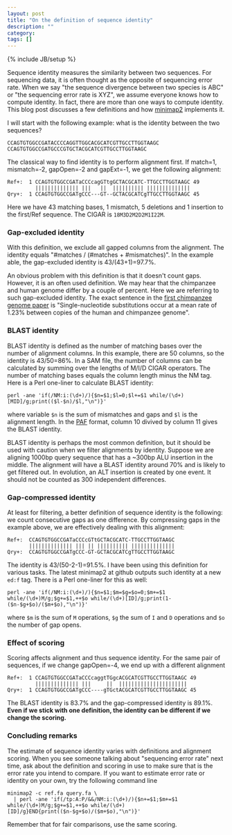 ```yaml
---
layout: post
title: "On the definition of sequence identity"
description: ""
category: 
tags: []
---
```

{% include JB/setup %}

Sequence identity measures the similarity between two sequences. For sequencing
data, it is often thought as the opposite of sequencing error rate. When we say
"the sequence divergence between two species is ABC" or "the sequencing error
rate is XYZ", we assume everyone knows how to compute identity. In fact, there
are more than one ways to compute identity. This blog post discusses a few
definitions and how [minimap2][mm2] implements it.

I will start with the following example: what is the identity between the two
sequences?
```
CCAGTGTGGCCGATACCCCAGGTTGGCACGCATCGTTGCCTTGGTAAGC
CCAGTGTGGCCGATGCCCGTGCTACGCATCGTTGCCTTGGTAAGC
```
The classical way to find identity is to perform alignment first. If match=1,
mismatch=-2, gapOpen=-2 and gapExt=-1, we get the following alignment:
```
Ref+:  1 CCAGTGTGGCCGATaCCCcagGTtgGCTACGCATC-TTGCCTTGGTAAGC 49
         |||||||||||||| |||   ||  |||||||||| ||||||||||||||
Qry+:  1 CCAGTGTGGCCGATgCCC---GT--GCTACGCATCgTTGCCTTGGTAAGC 45
```
Here we have 43 matching bases, 1 mismatch, 5 deletions and 1 insertion to the
first/Ref sequence. The CIGAR is `18M3D2M2D2M1I22M`.

### Gap-excluded identity

With this definition, we exclude all gapped columns from the alignment. The
identity equals "#matches / (#matches + #mismatches)". In the example able, the
gap-excluded identity is 43/(43+1)=97.7%.

An obvious problem with this definition is that it doesn't count gaps. However,
it is an often used definition. We may hear that the chimpanzee and human
genome differ by a couple of percent. Here we are referring to such
gap-excluded identity. The exact sentence in the [first chimpanzee genome
paper][chimp-paper] is "Single-nucleotide substitutions occur at a mean rate of
1.23% between copies of the human and chimpanzee genome".

### BLAST identity

BLAST identity is defined as the number of matching bases over the number of
alignment columns. In this example, there are 50 columns, so the identity is
43/50=86%. In a SAM file, the number of columns can be calculated by summing
over the lengths of M/I/D CIGAR operators. The number of matching bases equals
the column length minus the NM tag. Here is a Perl one-liner to calculate
BLAST identity:
```
perl -ane 'if(/NM:i:(\d+)/){$n=$1;$l=0;$l+=$1 while/(\d+)[MID]/g;print(($l-$n)/$l,"\n")}'
```
where variable `$n` is the sum of mismatches and gaps and `$l` is the alignment
length. In the [PAF][paf] format, column 10 divived by column 11 gives the
BLAST identity.

BLAST identity is perhaps the most common definition, but it should be used
with caution when we filter alignments by identity. Suppose we are aligning
1000bp query sequence that has a ~300bp ALU insertion in the middle. The
alignment will have a BLAST identity around 70% and is likely to get filtered
out. In evolution, an ALT insertion is created by one event. It should not be
counted as 300 independent differences.

### Gap-compressed identity

At least for filtering, a better definition of sequence identity is the
following: we count consecutive gaps as one difference. By compressing gaps in
the example above, we are effectively dealing with this alignment:
```
Ref+:  CCAGTGTGGCCGATaCCCcGTtGCTACGCATC-TTGCCTTGGTAAGC
       |||||||||||||| ||| || |||||||||| ||||||||||||||
Qry+:  CCAGTGTGGCCGATgCCC-GT-GCTACGCATCgTTGCCTTGGTAAGC
```
The identity is 43/(50-2-1)=91.5%. I have been using this definition for
various tasks. The latest minimap2 at github outputs such identity at a new
`ed:f` tag. There is a Perl one-liner for this as well:
```
perl -ane 'if(/NM:i:(\d+)/){$n=$1;$m=$g=$o=0;$m+=$1 while/(\d+)M/g;$g+=$1,++$o while/(\d+)[ID]/g;print(1-($n-$g+$o)/($m+$o),"\n")}'
```
where `$m` is the sum of `M` operations, `$g` the sum of `I` and `D` operations
and `$o` the number of gap opens.

### Effect of scoring

Scoring affects alignment and thus sequence identity. For the same pair of
sequences, if we change gapOpen=-4, we end up with a different alignment
```
Ref+:  1 CCAGTGTGGCCGATaCCCcaggtTGgcACGCATCGTTGCCTTGGTAAGC 49
         |||||||||||||| |||     ||  ||||||||||||||||||||||
Qry+:  1 CCAGTGTGGCCGATgCCC----gTGctACGCATCGTTGCCTTGGTAAGC 45
```
The BLAST identity is 83.7% and the gap-compressed identity is 89.1%. **Even if
we stick with one definition, the identity can be different if we change the
scoring.**

### Concluding remarks

The estimate of sequence identity varies with definitions and alignment
scoring. When you see someone talking about "sequencing error rate" next time, 
ask about the definition and scoring in use to make sure that is the error rate
you intend to compare. If you want to estimate error rate or identity on your
own, try the following command line
```
minimap2 -c ref.fa query.fa \
  | perl -ane 'if(/tp:A:P/&&/NM:i:(\d+)/){$n+=$1;$m+=$1 while/(\d+)M/g;$g+=$1,++$o while/(\d+)[ID]/g}END{print(($n-$g+$o)/($m+$o),"\n")}'
```
Remember that for fair comparisons, use the same scoring.

[mm2]: https://github.com/lh3/minimap2
[chimp-paper]: https://www.nature.com/articles/nature04072
[paf]: https://github.com/lh3/miniasm/blob/master/PAF.md
